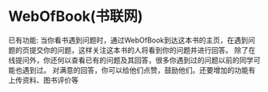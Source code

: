 # WebOfBook(书联网)
已有功能: 当你看书遇到问题时，通过WebOfBook到达这本书的主页，在遇到问题的页提交你的问题，这样关注这本书的人将看到你的问题并进行回答。
除了在线提问外，你还何以查看已有的问题及其回答，很多你遇到过的问题以前的同学可能也遇到过。
对满意的回答，你可以给他们点赞，鼓励他们。还要增加的功能有上传资料、图书评价等
